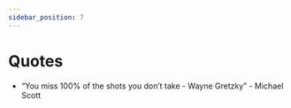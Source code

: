 ```yaml
---
sidebar_position: 7
---
```


# Quotes

- “You miss 100% of the shots you don’t take - Wayne Gretzky” - Michael Scott
